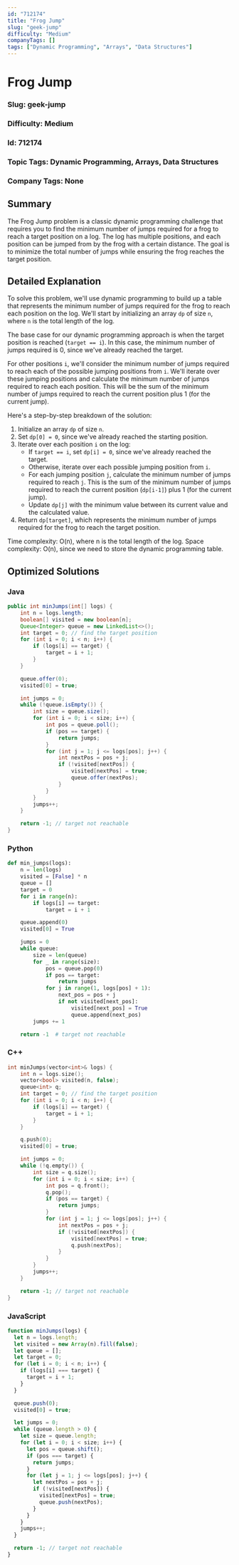 ```yaml
---
id: "712174"
title: "Frog Jump"
slug: "geek-jump"
difficulty: "Medium"
companyTags: []
tags: ["Dynamic Programming", "Arrays", "Data Structures"]
---
```


**Frog Jump**
================

### Slug: geek-jump
### Difficulty: Medium
### Id: 712174
### Topic Tags: Dynamic Programming, Arrays, Data Structures
### Company Tags: None

## Summary
The Frog Jump problem is a classic dynamic programming challenge that requires you to find the minimum number of jumps required for a frog to reach a target position on a log. The log has multiple positions, and each position can be jumped from by the frog with a certain distance. The goal is to minimize the total number of jumps while ensuring the frog reaches the target position.

## Detailed Explanation

To solve this problem, we'll use dynamic programming to build up a table that represents the minimum number of jumps required for the frog to reach each position on the log. We'll start by initializing an array `dp` of size `n`, where `n` is the total length of the log.

The base case for our dynamic programming approach is when the target position is reached (`target == i`). In this case, the minimum number of jumps required is 0, since we've already reached the target.

For other positions `i`, we'll consider the minimum number of jumps required to reach each of the possible jumping positions from `i`. We'll iterate over these jumping positions and calculate the minimum number of jumps required to reach each position. This will be the sum of the minimum number of jumps required to reach the current position plus 1 (for the current jump).

Here's a step-by-step breakdown of the solution:

1. Initialize an array `dp` of size `n`.
2. Set `dp[0] = 0`, since we've already reached the starting position.
3. Iterate over each position `i` on the log:
	* If `target == i`, set `dp[i] = 0`, since we've already reached the target.
	* Otherwise, iterate over each possible jumping position from `i`.
	* For each jumping position `j`, calculate the minimum number of jumps required to reach `j`. This is the sum of the minimum number of jumps required to reach the current position (`dp[i-1]`) plus 1 (for the current jump).
	* Update `dp[j]` with the minimum value between its current value and the calculated value.
4. Return `dp[target]`, which represents the minimum number of jumps required for the frog to reach the target position.

Time complexity: O(n), where n is the total length of the log.
Space complexity: O(n), since we need to store the dynamic programming table.

## Optimized Solutions

### Java
```java
public int minJumps(int[] logs) {
    int n = logs.length;
    boolean[] visited = new boolean[n];
    Queue<Integer> queue = new LinkedList<>();
    int target = 0; // find the target position
    for (int i = 0; i < n; i++) {
        if (logs[i] == target) {
            target = i + 1;
        }
    }

    queue.offer(0);
    visited[0] = true;

    int jumps = 0;
    while (!queue.isEmpty()) {
        int size = queue.size();
        for (int i = 0; i < size; i++) {
            int pos = queue.poll();
            if (pos == target) {
                return jumps;
            }
            for (int j = 1; j <= logs[pos]; j++) {
                int nextPos = pos + j;
                if (!visited[nextPos]) {
                    visited[nextPos] = true;
                    queue.offer(nextPos);
                }
            }
        }
        jumps++;
    }

    return -1; // target not reachable
}
```

### Python
```python
def min_jumps(logs):
    n = len(logs)
    visited = [False] * n
    queue = []
    target = 0
    for i in range(n):
        if logs[i] == target:
            target = i + 1

    queue.append(0)
    visited[0] = True

    jumps = 0
    while queue:
        size = len(queue)
        for _ in range(size):
            pos = queue.pop(0)
            if pos == target:
                return jumps
            for j in range(1, logs[pos] + 1):
                next_pos = pos + j
                if not visited[next_pos]:
                    visited[next_pos] = True
                    queue.append(next_pos)
        jumps += 1

    return -1  # target not reachable
```

### C++
```cpp
int minJumps(vector<int>& logs) {
    int n = logs.size();
    vector<bool> visited(n, false);
    queue<int> q;
    int target = 0; // find the target position
    for (int i = 0; i < n; i++) {
        if (logs[i] == target) {
            target = i + 1;
        }
    }

    q.push(0);
    visited[0] = true;

    int jumps = 0;
    while (!q.empty()) {
        int size = q.size();
        for (int i = 0; i < size; i++) {
            int pos = q.front();
            q.pop();
            if (pos == target) {
                return jumps;
            }
            for (int j = 1; j <= logs[pos]; j++) {
                int nextPos = pos + j;
                if (!visited[nextPos]) {
                    visited[nextPos] = true;
                    q.push(nextPos);
                }
            }
        }
        jumps++;
    }

    return -1; // target not reachable
}
```

### JavaScript
```javascript
function minJumps(logs) {
  let n = logs.length;
  let visited = new Array(n).fill(false);
  let queue = [];
  let target = 0;
  for (let i = 0; i < n; i++) {
    if (logs[i] === target) {
      target = i + 1;
    }
  }

  queue.push(0);
  visited[0] = true;

  let jumps = 0;
  while (queue.length > 0) {
    let size = queue.length;
    for (let i = 0; i < size; i++) {
      let pos = queue.shift();
      if (pos === target) {
        return jumps;
      }
      for (let j = 1; j <= logs[pos]; j++) {
        let nextPos = pos + j;
        if (!visited[nextPos]) {
          visited[nextPos] = true;
          queue.push(nextPos);
        }
      }
    }
    jumps++;
  }

  return -1; // target not reachable
}
```